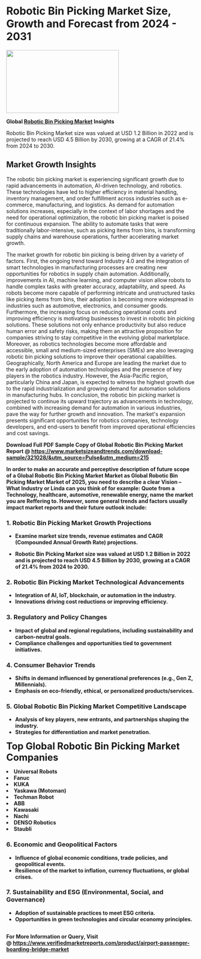 <H1>Robotic Bin Picking Market Size, Growth and Forecast from 2024 - 2031</H1><img class="aligncenter size-medium wp-image-584254" src="https://thirdeyenews.in/wp-content/uploads/2024/09/Global-Market-Research-300x168.jpeg" alt="" width="300" height="168" /><p><strong>Global&nbsp;<a href="https://www.marketsizeandtrends.com/download-sample/321028/&amp;utm_source=Pulse&amp;utm_medium=215">Robotic Bin Picking Market</a> Insights</strong></p><p>Robotic Bin Picking Market size was valued at USD 1.2 Billion in 2022 and is projected to reach USD 4.5 Billion by 2030, growing at a CAGR of 21.4% from 2024 to 2030.</p><p><h2>Market Growth Insights</h2> <p>The robotic bin picking market is experiencing significant growth due to rapid advancements in automation, AI-driven technology, and robotics. These technologies have led to higher efficiency in material handling, inventory management, and order fulfillment across industries such as e-commerce, manufacturing, and logistics. As demand for automation solutions increases, especially in the context of labor shortages and the need for operational optimization, the robotic bin picking market is poised for continuous expansion. The ability to automate tasks that were traditionally labor-intensive, such as picking items from bins, is transforming supply chains and warehouse operations, further accelerating market growth.</p> <p><strong></strong></p> <p>The market growth for robotic bin picking is being driven by a variety of factors. First, the ongoing trend toward Industry 4.0 and the integration of smart technologies in manufacturing processes are creating new opportunities for robotics in supply chain automation. Additionally, improvements in AI, machine learning, and computer vision allow robots to handle complex tasks with greater accuracy, adaptability, and speed. As robots become more capable of performing intricate and unstructured tasks like picking items from bins, their adoption is becoming more widespread in industries such as automotive, electronics, and consumer goods. Furthermore, the increasing focus on reducing operational costs and improving efficiency is motivating businesses to invest in robotic bin picking solutions. These solutions not only enhance productivity but also reduce human error and safety risks, making them an attractive proposition for companies striving to stay competitive in the evolving global marketplace. Moreover, as robotics technologies become more affordable and accessible, small and medium-sized enterprises (SMEs) are also leveraging robotic bin picking solutions to improve their operational capabilities. Geographically, North America and Europe are leading the market due to the early adoption of automation technologies and the presence of key players in the robotics industry. However, the Asia-Pacific region, particularly China and Japan, is expected to witness the highest growth due to the rapid industrialization and growing demand for automation solutions in manufacturing hubs. In conclusion, the robotic bin picking market is projected to continue its upward trajectory as advancements in technology, combined with increasing demand for automation in various industries, pave the way for further growth and innovation. The market's expansion presents significant opportunities for robotics companies, technology developers, and end-users to benefit from improved operational efficiencies and cost savings.</p> <p><strong></p><p><span class=""><strong>Download Full PDF Sample Copy of Global Robotic Bin Picking Market Report</strong> @ <a href="https://www.marketsizeandtrends.com/download-sample/321028/&amp;utm_source=Pulse&amp;utm_medium=215" target="_blank">https://www.marketsizeandtrends.com/download-sample/321028/&amp;utm_source=Pulse&amp;utm_medium=215</a></span></p><p>In order to make an accurate and perceptive description of future scope of a Global&nbsp;Robotic Bin Picking Market Market as Global&nbsp;Robotic Bin Picking Market Market of 2025, you need to describe a clear Vision &ndash; What Industry or Linda can you think of for example: Quote from a Technology, healthcare, automotive, renewable energy, name the market you are Reffering to. However, some general trends and factors usually impact market reports and their future outlook include:</p><h3>1.&nbsp;<strong>Robotic Bin Picking Market Growth Projections</strong></h3><ul><li>Examine market size trends, revenue estimates and CAGR (Compounded Annual Growth Rate) projections.</li><li><p>Robotic Bin Picking Market size was valued at USD 1.2 Billion in 2022 and is projected to reach USD 4.5 Billion by 2030, growing at a CAGR of 21.4% from 2024 to 2030.</p></li></ul><h3>2.&nbsp;<strong>Robotic Bin Picking Market Technological Advancements</strong></h3><ul><li>Integration of AI, IoT, blockchain, or automation in the industry.</li><li>Innovations driving cost reductions or improving efficiency.</li></ul><h3>3.&nbsp;<strong>Regulatory and Policy Changes</strong></h3><ul><li>Impact of global and regional regulations, including sustainability and carbon-neutral goals.</li><li>Compliance challenges and opportunities tied to government initiatives.</li></ul><h3>4.&nbsp;<strong>Consumer Behavior Trends</strong></h3><ul><li>Shifts in demand influenced by generational preferences (e.g., Gen Z, Millennials).</li><li>Emphasis on eco-friendly, ethical, or personalized products/services.</li></ul><h3>5.&nbsp;<strong>Global Robotic Bin Picking Market Competitive Landscape</strong></h3><ul><li>Analysis of key players, new entrants, and partnerships shaping the industry.</li><li>Strategies for differentiation and market penetration.</li></ul><p data-pm-slice="1 1 []"><span style="color: inherit; font-family: inherit; font-size: 25px;">Top Global Robotic Bin Picking Market Companies</span></p><div class="" data-test-id=""><p><li>Universal Robots</li><li> Fanuc</li><li> KUKA</li><li> Yaskawa (Motoman)</li><li> Techman Robot</li><li> ABB</li><li> Kawasaki</li><li> Nachi</li><li> DENSO Robotics</li><li> Staubli</li></p></div><h3>6.&nbsp;<strong>Economic and Geopolitical Factors</strong></h3><ul><li>Influence of global economic conditions, trade policies, and geopolitical events.</li><li>Resilience of the market to inflation, currency fluctuations, or global crises.</li></ul><h3>7.&nbsp;<strong>Sustainability and ESG (Environmental, Social, and Governance)</strong></h3><ul><li>Adoption of sustainable practices to meet ESG criteria.</li><li>Opportunities in green technologies and circular economy principles.</li></ul><h2><strong style="font-size: 14px;">For More Information or Query, Visit @&nbsp;</strong><a style="background-color: #ffffff; font-size: 14px;" href="https://www.marketsizeandtrends.com/report/robotic-bin-picking-market/" target="_blank">https://www.verifiedmarketreports.com/product/airport-passenger-boarding-bridge-market</a></h2>
